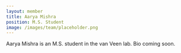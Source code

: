 ```yaml
---
layout: member
title: Aarya Mishra
position: M.S. Student
image: /images/team/placeholder.png
---
```


Aarya Mishra is an M.S. student in the van Veen lab. Bio coming soon.


